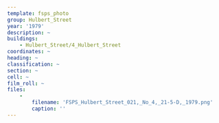 ```yaml
---
template: fsps_photo
group: Hulbert_Street
year: '1979'
description: ~
buildings:
    - Hulbert_Street/4_Hulbert_Street
coordinates: ~
heading: ~
classification: ~
section: ~
cell: ~
film_roll: ~
files:
    -
        filename: 'FSPS_Hulbert_Street_021,_No_4,_21-5-D,_1979.png'
        caption: ''
---
```


